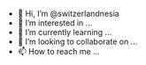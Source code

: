 - 👋 Hi, I’m @switzerlandnesia
- 👀 I’m interested in ...
- 🌱 I’m currently learning ...
- 💞️ I’m looking to collaborate on ...
- 📫 How to reach me ...

<!---
switzerlandnesia/switzerlandnesia is a ✨ special ✨ repository because its `README.md` (this file) appears on your GitHub profile.
You can click the Preview link to take a look at your changes.
--->
